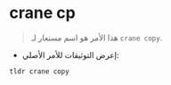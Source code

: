 # crane cp

> هذا الأمر هو اسم مستعار لـ `crane copy`.

- إعرض التوثيقات للأمر الأصلي:

`tldr crane copy`
